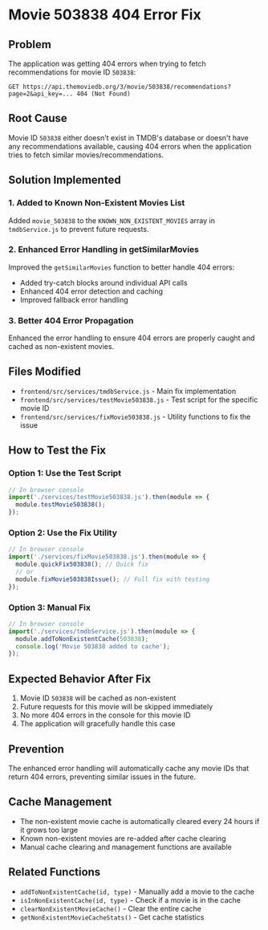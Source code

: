 # Movie 503838 404 Error Fix

## Problem
The application was getting 404 errors when trying to fetch recommendations for movie ID `503838`:
```
GET https://api.themoviedb.org/3/movie/503838/recommendations?page=2&api_key=... 404 (Not Found)
```

## Root Cause
Movie ID `503838` either doesn't exist in TMDB's database or doesn't have any recommendations available, causing 404 errors when the application tries to fetch similar movies/recommendations.

## Solution Implemented

### 1. Added to Known Non-Existent Movies List
Added `movie_503838` to the `KNOWN_NON_EXISTENT_MOVIES` array in `tmdbService.js` to prevent future requests.

### 2. Enhanced Error Handling in getSimilarMovies
Improved the `getSimilarMovies` function to better handle 404 errors:
- Added try-catch blocks around individual API calls
- Enhanced 404 error detection and caching
- Improved fallback error handling

### 3. Better 404 Error Propagation
Enhanced the error handling to ensure 404 errors are properly caught and cached as non-existent movies.

## Files Modified
- `frontend/src/services/tmdbService.js` - Main fix implementation
- `frontend/src/services/testMovie503838.js` - Test script for the specific movie ID
- `frontend/src/services/fixMovie503838.js` - Utility functions to fix the issue

## How to Test the Fix

### Option 1: Use the Test Script
```javascript
// In browser console
import('./services/testMovie503838.js').then(module => {
  module.testMovie503838();
});
```

### Option 2: Use the Fix Utility
```javascript
// In browser console
import('./services/fixMovie503838.js').then(module => {
  module.quickFix503838(); // Quick fix
  // or
  module.fixMovie503838Issue(); // Full fix with testing
});
```

### Option 3: Manual Fix
```javascript
// In browser console
import('./services/tmdbService.js').then(module => {
  module.addToNonExistentCache(503838);
  console.log('Movie 503838 added to cache');
});
```

## Expected Behavior After Fix
1. Movie ID `503838` will be cached as non-existent
2. Future requests for this movie will be skipped immediately
3. No more 404 errors in the console for this movie ID
4. The application will gracefully handle this case

## Prevention
The enhanced error handling will automatically cache any movie IDs that return 404 errors, preventing similar issues in the future.

## Cache Management
- The non-existent movie cache is automatically cleared every 24 hours if it grows too large
- Known non-existent movies are re-added after cache clearing
- Manual cache clearing and management functions are available

## Related Functions
- `addToNonExistentCache(id, type)` - Manually add a movie to the cache
- `isInNonExistentCache(id, type)` - Check if a movie is in the cache
- `clearNonExistentMovieCache()` - Clear the entire cache
- `getNonExistentMovieCacheStats()` - Get cache statistics 